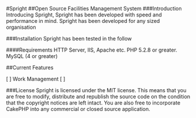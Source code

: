 #Spright
##Open Source Facilities Management System
###Introduction
Introducing Spright, Spright has been developed with speed and performance in mind. Spright has been developed for any sized organisation 


###Installation
Spright has been tested in the follow

####Requirements
HTTP Server, IIS, Apache etc. 
PHP 5.2.8 or greater.
MySQL (4 or greater)



##Current Features 

[ ] Work Management
[ ] 

###License
Spright is licensed under the MIT license. This means that you are free to modify, distribute and republish the source code on the condition that the copyright notices are left intact. You are also free to incorporate CakePHP into any commercial or closed source application.
